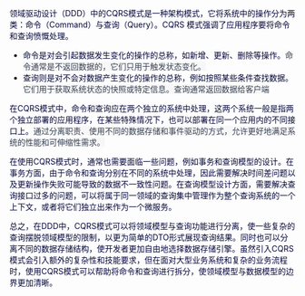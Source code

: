 <font style="color:rgb(5, 7, 59);">领域驱动设计（DDD）中的CQRS模式是一种架构模式，它将系统中的操作分为两类：命令（Command）与查询（Query）。CQRS 模式强调了应用程序要将命令和查询愤慨处理。</font>

+ <font style="color:rgb(5, 7, 59);">命令是对会引起数据发生变化的操作的总称，如新增、更新、删除等操作。</font><font style="color:rgb(55, 65, 81);background-color:rgb(247, 247, 248);">命令通常是不返回数据的，它们只用于触发状态变化。</font>
+ <font style="color:rgb(5, 7, 59);">查询则是对不会对数据产生变化的操作的总称，例如按照某些条件查找数据。</font><font style="color:rgb(55, 65, 81);background-color:rgb(247, 247, 248);">它们用于获取系统状态的快照或特定信息。查询通常返回数据给客户端</font>

<font style="color:rgb(5, 7, 59);">在CQRS模式中，命令和查询应在两个独立的系统中处理，这两个系统一般是指两个独立部署的应用程序，在某些特殊情况下，也可以部署在同一个应用内的不同接口上。</font><font style="color:rgb(55, 65, 81);background-color:rgb(247, 247, 248);">通过分离职责、使用不同的数据存储和事件驱动的方式，允许更好地满足系统的性能和可伸缩性需求。</font>

<font style="color:rgb(5, 7, 59);">在使用CQRS模式时，通常也需要面临一些问题，例如事务和查询模型的设计。在事务方面，由于命令和查询分别在不同的系统中处理，因此需要解决时间差问题以及更新操作失败可能导致的数据不一致性问题。在查询模型设计方面，需要解决查询接口过多的问题，可以将属于同一领域的查询集中管理作为整个查询系统的一个上下文，或者将它们独立出来作为一个微服务。</font>

<font style="color:rgb(5, 7, 59);">总之，在DDD中，CQRS模式可以将领域模型与查询功能进行分离，使一些复杂的查询摆脱领域模型的限制，以更为简单的DTO形式展现查询结果。同时也可以分离不同的数据存储结构，使开发者更加自由地选择数据存储引擎。虽然引入CQRS模式会引入额外的复杂性和技能要求，但在面对大型业务系统和复杂的业务流程时，使用CQRS模式可以帮助将命令和查询进行拆分，使领域模型与数据模型的边界更加清晰。</font>


